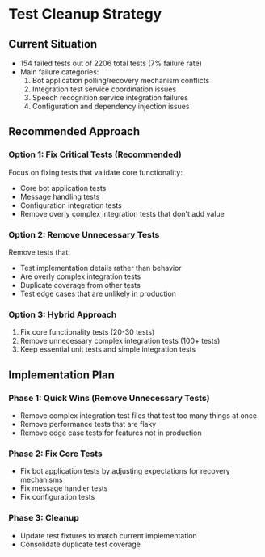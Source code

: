 # Test Cleanup Strategy

## Current Situation
- 154 failed tests out of 2206 total tests (7% failure rate)
- Main failure categories:
  1. Bot application polling/recovery mechanism conflicts
  2. Integration test service coordination issues
  3. Speech recognition service integration failures
  4. Configuration and dependency injection issues

## Recommended Approach

### Option 1: Fix Critical Tests (Recommended)
Focus on fixing tests that validate core functionality:
- Core bot application tests
- Message handling tests
- Configuration integration tests
- Remove overly complex integration tests that don't add value

### Option 2: Remove Unnecessary Tests
Remove tests that:
- Test implementation details rather than behavior
- Are overly complex integration tests
- Duplicate coverage from other tests
- Test edge cases that are unlikely in production

### Option 3: Hybrid Approach
1. Fix core functionality tests (20-30 tests)
2. Remove unnecessary complex integration tests (100+ tests)
3. Keep essential unit tests and simple integration tests

## Implementation Plan

### Phase 1: Quick Wins (Remove Unnecessary Tests)
- Remove complex integration test files that test too many things at once
- Remove performance tests that are flaky
- Remove edge case tests for features not in production

### Phase 2: Fix Core Tests
- Fix bot application tests by adjusting expectations for recovery mechanisms
- Fix message handler tests
- Fix configuration tests

### Phase 3: Cleanup
- Update test fixtures to match current implementation
- Consolidate duplicate test coverage
